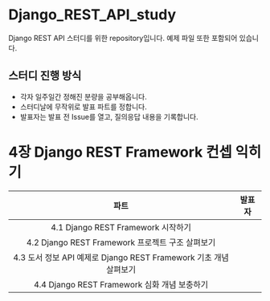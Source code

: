 # Django_REST_API_study
Django REST API 스터디를 위한 repository입니다.
예제 파일 또한 포함되어 있습니다. 

## 스터디 진행 방식

- 각자 일주일간 정해진 분량을 공부해옵니다.
- 스터디날에 무작위로 발표 파트를 정합니다.
- 발표자는 발표 전 Issue를 열고, 질의응답 내용을 기록합니다.

# 4장 Django REST Framework 컨셉 익히기

|파트|발표자|
|:---:|:---:|
|4.1 Django REST Framework 시작하기||
|4.2 Django REST Framework 프로젝트 구조 살펴보기||
|4.3 도서 정보 API 예제로 Django REST Framework 기초 개념 살펴보기||
|4.4 Django REST Framework 심화 개념 보충하기||
